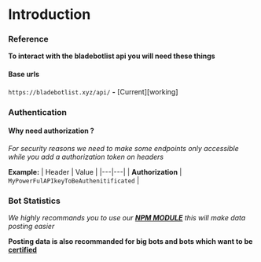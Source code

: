 # Introduction

### Reference

**To interact with the bladebotlist api you will need these things**

#### Base urls

`https://bladebotlist.xyz/api/` **-** [Current][working]

### Authentication

#### **Why need authorization ?**

_For security reasons we need to make some endpoints only accessible while you add a authorization token on headers_

**Example:**
| Header | Value |
|---|---|
| **Authorization** | `MyPowerFulAPIkeyToBeAuthenitificated` |

### Bot Statistics

_We highly recommands you to use our [**NPM MODULE**](https://npmjs.com/package/bbl-api) this will make data posting easier_

**Posting data is also recommanded for big bots and bots which want to be [certified](https://bladebotlist.xyz/certify)**
